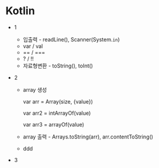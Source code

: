 # Kotlin

* 1
  * 입출력 - readLine(), Scanner(System.`in`)
  * var / val
  * == / ===
  * ? / !!
  * 자료형변환 - toString(), toInt()

* 2
  * array 생성
 
      var arr = Array(size, {value})
    
      var arr2 = intArrayOf(value)
    
      var arr3 = arrayOf<type>(value)
 
  * array 출력 - Arrays.toString(arr), arr.contentToString()
  * ddd
* 3
